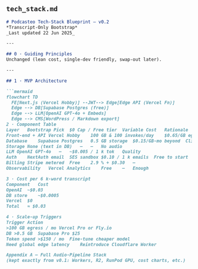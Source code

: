 ## **`tech_stack.md`**

```markdown
# Podcasteo Tech-Stack Blueprint – v0.2  
*Transcript-Only Bootstrap*  
_Last updated 22 Jun 2025_

---

## 0 · Guiding Principles
Unchanged (lean cost, single-dev friendly, swap-out later).

---

## 1 · MVP Architecture

```mermaid
flowchart TD
  FE[Next.js (Vercel Hobby)] --JWT--> Edge[Edge API (Vercel Fn)]
  Edge --> DB[Supabase Postgres (free)]
  Edge --> LLM[OpenAI GPT-4o + Embeds]
  Edge --> CMS[WordPress / Markdown export]
2 · Component Table
Layer	Bootstrap Pick	$0 Cap / Free tier	Variable Cost	Rationale
Front-end + API	Vercel Hobby	100 GB & 100 invokes/day	$0.65/GB egress	One dashboard
Database	Supabase Postgres	0.5 GB storage	$0.15/GB-mo beyond	Click-create
Storage	None (text in DB)	–	–	No audio
LLM	OpenAI GPT-4o	–	~$0.005 / 1 k tok	Quality
Auth	NextAuth email	SES sandbox	$0.10 / 1 k emails	Free to start
Billing	Stripe metered	Free	2.9 % + $0.30	–
Observability	Vercel Analytics	Free	–	Enough

3 · Cost per 6 k-word transcript
Component	Cost
OpenAI	~$0.03
DB store	~$0.0005
Vercel	$0
Total	≈ $0.03

4 · Scale-up Triggers
Trigger	Action
>100 GB egress / mo	Vercel Pro or Fly.io
DB >0.5 GB	Supabase Pro $25
Token spend >$150 / mo	Fine-tune cheaper model
Need global edge latency	Reintroduce Cloudflare Worker

Appendix A – Full Audio-Pipeline Stack
(kept exactly from v0.1: Workers, R2, RunPod GPU, cost charts, etc.)


